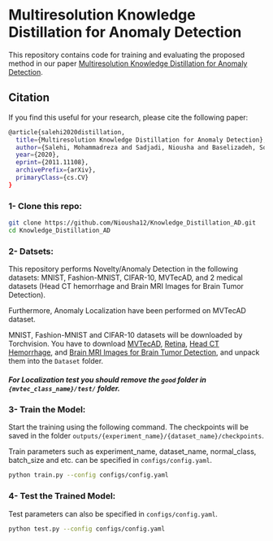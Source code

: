 # Multiresolution Knowledge Distillation for Anomaly Detection

This repository contains code for training and evaluating the proposed method in our paper [Multiresolution Knowledge Distillation for Anomaly Detection](https://arxiv.org/pdf/2011.11108.pdf).

## Citation
If you find this useful for your research, please cite the following paper:
``` bash
@article{salehi2020distillation,
  title={Multiresolution Knowledge Distillation for Anomaly Detection},
  author={Salehi, Mohammadreza and Sadjadi, Niousha and Baselizadeh, Soroosh and Rohban, Mohammad Hossein and Rabiee, Hamid R},
  year={2020},
  eprint={2011.11108},
  archivePrefix={arXiv},
  primaryClass={cs.CV}
}
```

### 1- Clone this repo:
``` bash
git clone https://github.com/Niousha12/Knowledge_Distillation_AD.git
cd Knowledge_Distillation_AD
```
### 2- Datsets:
This repository performs Novelty/Anomaly Detection in the following datasets: MNIST, Fashion-MNIST, CIFAR-10, MVTecAD, and 2 medical datasets (Head CT hemorrhage and Brain MRI Images for Brain Tumor Detection).

Furthermore, Anomaly Localization have been performed on MVTecAD dataset.

MNIST, Fashion-MNIST and CIFAR-10 datasets will be downloaded by Torchvision. You have to download [MVTecAD](https://www.mvtec.com/company/research/datasets/mvtec-ad/), [Retina](https://www.kaggle.com/paultimothymooney/kermany2018), [Head CT Hemorrhage](http://www.kaggle.com/felipekitamura/head-ct-hemorrhage), and [Brain MRI Images for Brain Tumor Detection](http://www.kaggle.com/navoneel/brain-mri-images-for-brain-tumor-detection), and unpack them into the `Dataset` folder.

##### For Localization test you should remove the `good` folder in `{mvtec_class_name}/test/` folder.

### 3- Train the Model:
Start the training using the following command. The checkpoints will be saved in the folder `outputs/{experiment_name}/{dataset_name}/checkpoints`.

Train parameters such as experiment_name, dataset_name, normal_class, batch_size and etc. can be specified in `configs/config.yaml`.
``` bash
python train.py --config configs/config.yaml
```

### 4- Test the Trained Model:
Test parameters can also be specified in `configs/config.yaml`.
``` bash
python test.py --config configs/config.yaml
```

